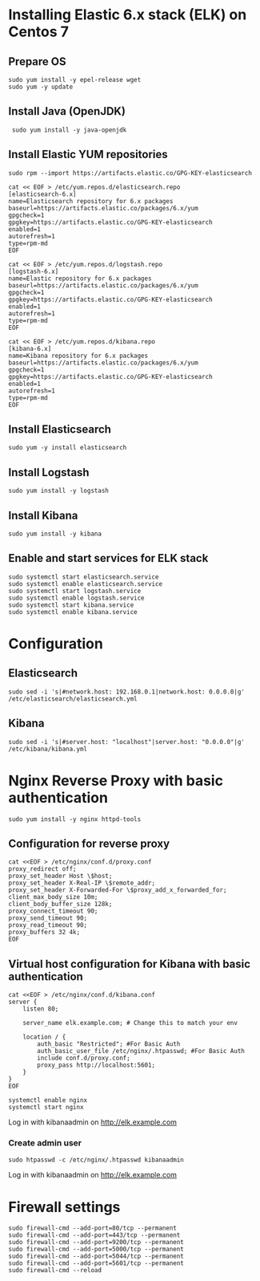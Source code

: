 # Installing Elastic 6.x stack (ELK) on Centos 7

## Prepare OS
```
sudo yum install -y epel-release wget
sudo yum -y update
```

## Install Java (OpenJDK)
```
 sudo yum install -y java-openjdk
```

## Install Elastic YUM repositories  
```
sudo rpm --import https://artifacts.elastic.co/GPG-KEY-elasticsearch

cat << EOF > /etc/yum.repos.d/elasticsearch.repo
[elasticsearch-6.x]
name=Elasticsearch repository for 6.x packages
baseurl=https://artifacts.elastic.co/packages/6.x/yum
gpgcheck=1
gpgkey=https://artifacts.elastic.co/GPG-KEY-elasticsearch
enabled=1
autorefresh=1
type=rpm-md
EOF
 
cat << EOF > /etc/yum.repos.d/logstash.repo
[logstash-6.x]
name=Elastic repository for 6.x packages
baseurl=https://artifacts.elastic.co/packages/6.x/yum
gpgcheck=1
gpgkey=https://artifacts.elastic.co/GPG-KEY-elasticsearch
enabled=1
autorefresh=1
type=rpm-md
EOF
 
cat << EOF > /etc/yum.repos.d/kibana.repo
[kibana-6.x]
name=Kibana repository for 6.x packages
baseurl=https://artifacts.elastic.co/packages/6.x/yum
gpgcheck=1
gpgkey=https://artifacts.elastic.co/GPG-KEY-elasticsearch
enabled=1
autorefresh=1
type=rpm-md
EOF
```

## Install Elasticsearch
``` 
sudo yum -y install elasticsearch
``` 

## Install Logstash 
``` 
sudo yum install -y logstash
``` 
## Install Kibana 
``` 
sudo yum install -y kibana
```
 
## Enable and start services for ELK stack 
``` 
sudo systemctl start elasticsearch.service
sudo systemctl enable elasticsearch.service
sudo systemctl start logstash.service
sudo systemctl enable logstash.service
sudo systemctl start kibana.service
sudo systemctl enable kibana.service
``` 
# Configuration

## Elasticsearch
```
sudo sed -i 's|#network.host: 192.168.0.1|network.host: 0.0.0.0|g' /etc/elasticsearch/elasticsearch.yml
```

## Kibana
```
sudo sed -i 's|#server.host: "localhost"|server.host: "0.0.0.0"|g' /etc/kibana/kibana.yml
```

# Nginx Reverse Proxy with basic authentication
```
sudo yum install -y nginx httpd-tools
```
## Configuration for reverse proxy
```
cat <<EOF > /etc/nginx/conf.d/proxy.conf
proxy_redirect off;
proxy_set_header Host \$host;
proxy_set_header X-Real-IP \$remote_addr;
proxy_set_header X-Forwarded-For \$proxy_add_x_forwarded_for;
client_max_body_size 10m;
client_body_buffer_size 128k;
proxy_connect_timeout 90;
proxy_send_timeout 90;
proxy_read_timeout 90;
proxy_buffers 32 4k;
EOF
```

## Virtual host configuration for Kibana with basic authentication
```
cat <<EOF > /etc/nginx/conf.d/kibana.conf
server {
    listen 80;
	
    server_name elk.example.com; # Change this to match your env

    location / {
        auth_basic "Restricted"; #For Basic Auth
        auth_basic_user_file /etc/nginx/.htpasswd; #For Basic Auth
        include conf.d/proxy.conf;
        proxy_pass http://localhost:5601;
    }
}
EOF

systemctl enable nginx
systemctl start nginx
```


Log in with kibanaadmin on http://elk.example.com
### Create admin user
```
sudo htpasswd -c /etc/nginx/.htpasswd kibanaadmin
```

Log in with kibanaadmin on http://elk.example.com

# Firewall settings
```
sudo firewall-cmd --add-port=80/tcp --permanent
sudo firewall-cmd --add-port=443/tcp --permanent
sudo firewall-cmd --add-port=9200/tcp --permanent
sudo firewall-cmd --add-port=5000/tcp --permanent
sudo firewall-cmd --add-port=5044/tcp --permanent
sudo firewall-cmd --add-port=5601/tcp --permanent
sudo firewall-cmd --reload
```
